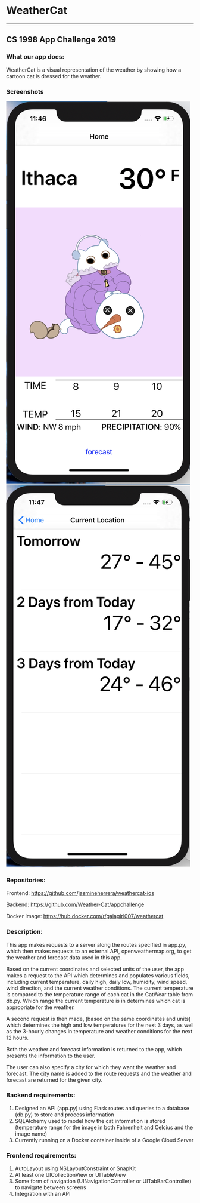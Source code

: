 # WeatherCat
---
## CS 1998 App Challenge 2019

### What our app does:
<p>WeatherCat is a visual representation of the weather by showing how a cartoon
cat is dressed for the weather.</p>

### Screenshots
<img src="screenshots/screen1.png">
<img src="screenshots/screen2.png">

### Repositories:
<p>Frontend: <a href="https://github.com/jasmineherrera/weathercat-ios">
https://github.com/jasmineherrera/weathercat-ios
</a></p>
<p>Backend: <a href="https://github.com/Weather-Cat/appchallenge">
https://github.com/Weather-Cat/appchallenge
</a></p>
<p>Docker Image: <a href="https://hub.docker.com/r/gaiagirl007/weathercat">
https://hub.docker.com/r/gaiagirl007/weathercat
</a></p>

### Description:
<p>
This app makes requests to a server along the routes specified in app.py, which
then makes requests to an external API, openweathermap.org, to get the weather
and forecast data used in this app.
</p>
<p>
Based on the current coordinates and selected units of the user, the app makes a
request to the API which determines and populates various fields, including current
temperature, daily high, daily low, humidity, wind speed, wind direction, and the current
weather conditions. The current temperature is compared to the temperature range
of each cat in the CatWear table from db.py. Which range the current temperature
is in determines which cat is appropriate for the weather.
</p>
<p>
A second request is then made, (based on the same coordinates and units) which
determines the high and low temperatures for the next 3 days, as well as the 3-hourly
changes in temperature and weather conditions for the next 12 hours.
</p>
<p>
Both the weather and forecast information is returned to the app, which presents
the information to the user.
</p>
<p>
The user can also specify a city for which they want the weather and forecast.
The city name is added to the route requests and the weather and forecast are
returned for the given city.
</p>

### Backend requirements:
<ol>
<li>Designed an API (app.py) using Flask routes and queries to a database (db.py)
to store and process information</li>
<li>SQLAlchemy used to model how the cat information is stored (temperature range
for the image in both Fahrenheit and Celcius and the image name)</li>
<li>Currently running on a Docker container inside of a Google Cloud Server</li>
</ol>

### Frontend requirements:
<ol>
<li>AutoLayout using NSLayoutConstraint or SnapKit</li>
<li>At least one UICollectionView or UITableView</li>
<li>Some form of navigation (UINavigationController or UITabBarController) to
navigate between screens</li>
<li>Integration with an API</li>
</ol>
